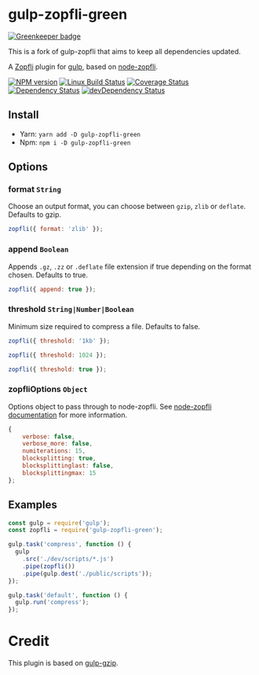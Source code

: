 # gulp-zopfli-green

[![Greenkeeper badge](https://badges.greenkeeper.io/GeKorm/gulp-zopfli-green.svg)](https://greenkeeper.io/)

This is a fork of gulp-zopfli that aims to keep all dependencies updated.

A [Zopfli](http://en.wikipedia.org/wiki/Zopfli) plugin for [gulp](https://github.com/wearefractal/gulp),
based on [node-zopfli](https://npmjs.org/package/node-zopfli).

[![NPM version][npm-image]][npm-url]
[![Linux Build Status][travis-image]][travis-url]
[![Coverage Status][coveralls-image]][coveralls-url]
[![Dependency Status][dep-image]][dep-url]
[![devDependency Status][devdep-image]][devdep-url]

## Install

- Yarn: `yarn add -D gulp-zopfli-green`
- Npm: `npm i -D gulp-zopfli-green`

## Options

### format `String`

Choose an output format, you can choose between `gzip`, `zlib` or `deflate`. Defaults to gzip.

```javascript
zopfli({ format: 'zlib' });
```

### append `Boolean`

Appends `.gz`, `.zz` or `.deflate` file extension if true depending on the format chosen. Defaults to true.

```javascript
zopfli({ append: true });
```

### threshold `String|Number|Boolean`

Minimum size required to compress a file. Defaults to false.

```javascript
zopfli({ threshold: '1kb' });
```

```javascript
zopfli({ threshold: 1024 });
```

```javascript
zopfli({ threshold: true });
```

### zopfliOptions `Object`

Options object to pass through to node-zopfli. See [node-zopfli documentation](https://github.com/pierreinglebert/node-zopfli#options) for more information.

```javascript
{
    verbose: false,
    verbose_more: false,
    numiterations: 15,
    blocksplitting: true,
    blocksplittinglast: false,
    blocksplittingmax: 15
};
```

## Examples

```javascript
const gulp = require('gulp');
const zopfli = require('gulp-zopfli-green');

gulp.task('compress', function () {
  gulp
    .src('./dev/scripts/*.js')
    .pipe(zopfli())
    .pipe(gulp.dest('./public/scripts'));
});

gulp.task('default', function () {
  gulp.run('compress');
});
```

# Credit

This plugin is based on [gulp-gzip](https://github.com/jstuckey/gulp-gzip).

[npm-image]: https://img.shields.io/npm/v/gulp-zopfli-green.svg
[npm-url]: https://www.npmjs.com/package/gulp-zopfli-green
[travis-image]: https://img.shields.io/travis/GeKorm/gulp-zopfli-green/master.svg?label=Linux%20build
[travis-url]: https://travis-ci.org/GeKorm/gulp-zopfli-green
[coveralls-image]: https://img.shields.io/coveralls/GeKorm/gulp-zopfli-green.svg
[coveralls-url]: https://coveralls.io/r/GeKorm/gulp-zopfli-green?branch=master
[dep-image]: https://img.shields.io/david/GeKorm/gulp-zopfli-green.svg
[dep-url]: https://david-dm.org/GeKorm/gulp-zopfli-green
[devdep-image]: https://img.shields.io/david/dev/GeKorm/gulp-zopfli-green.svg
[devdep-url]: https://david-dm.org/GeKorm/gulp-zopfli-green#info=devDependencies
